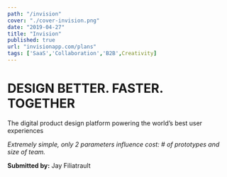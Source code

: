 ```yaml
---
path: "/invision"
cover: "./cover-invision.png"
date: "2019-04-27"
title: "Invision"
published: true
url: "invisionapp.com/plans"
tags: ['SaaS','Collaboration','B2B',Creativity]
---
```

# DESIGN BETTER. FASTER. TOGETHER
The digital product design platform powering the world’s best user experiences

_Extremely simple, only 2 parameters influence cost: # of prototypes and size of team._

**Submitted by:** Jay Filiatrault
